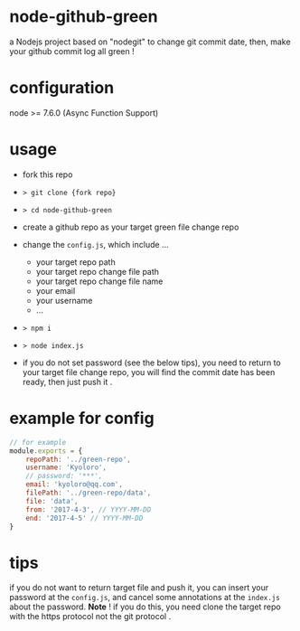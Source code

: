 # node-github-green

a Nodejs project based on "nodegit" to change git commit date, then, make your github commit log all green !

# configuration

node >= 7.6.0 (Async Function Support)

# usage

- fork this repo

- `> git clone {fork repo}`

- `> cd node-github-green`

- create a github repo as your target green file change repo

- change the `config.js`, which include ...
    - your target repo path
    - your target repo change file path
    - your target repo change file name
    - your email
    - your username
    - ...

- `> npm i`

- `> node index.js`

- if you do not set password (see the below tips), you need to return to your target file change repo, you will find the commit date has been ready, then just push it .

# example for config
```js
// for example
module.exports = {
    repoPath: '../green-repo',
    username: 'Kyoloro',
    // password: '***',
    email: 'kyoloro@qq.com',
    filePath: '../green-repo/data',
    file: 'data',
    from: '2017-4-3', // YYYY-MM-DD
    end: '2017-4-5' // YYYY-MM-DD
}
```

# tips

if you do not want to return target file and push it, you can insert your password at the `config.js`, and cancel some annotations at the `index.js` about the password. **Note** ! if you do this, you need clone the target repo with the https protocol not the git protocol .